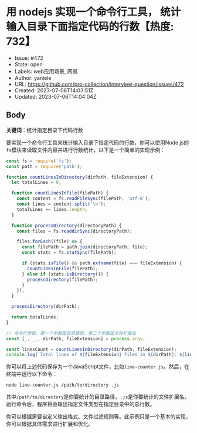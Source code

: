 # 用 nodejs 实现一个命令行工具， 统计输入目录下面指定代码的行数【热度: 732】

- Issue: #472
- State: open
- Labels: web应用场景, 网易
- Author: yanlele
- URL: https://github.com/pro-collection/interview-question/issues/472
- Created: 2023-07-06T14:03:51Z
- Updated: 2023-07-06T14:04:04Z

## Body

**关键词**：统计指定目录下代码行数

要实现一个命令行工具来统计输入目录下指定代码的行数，你可以使用Node.js的`fs`模块来读取文件内容并进行行数统计。以下是一个简单的实现示例：

```javascript
const fs = require('fs');
const path = require('path');

function countLinesInDirectory(dirPath, fileExtension) {
  let totalLines = 0;

  function countLinesInFile(filePath) {
    const content = fs.readFileSync(filePath, 'utf-8');
    const lines = content.split('\n');
    totalLines += lines.length;
  }

  function processDirectory(directoryPath) {
    const files = fs.readdirSync(directoryPath);

    files.forEach((file) => {
      const filePath = path.join(directoryPath, file);
      const stats = fs.statSync(filePath);

      if (stats.isFile() && path.extname(file) === fileExtension) {
        countLinesInFile(filePath);
      } else if (stats.isDirectory()) {
        processDirectory(filePath);
      }
    });
  }

  processDirectory(dirPath);

  return totalLines;
}

// 命令行参数，第一个参数是目录路径，第二个参数是文件扩展名
const [_, __, dirPath, fileExtension] = process.argv;

const linesCount = countLinesInDirectory(dirPath, fileExtension);
console.log(`Total lines of ${fileExtension} files in ${dirPath}: ${linesCount}`);
```

你可以将上述代码保存为一个JavaScript文件，比如`line-counter.js`。然后，在终端中运行以下命令：

```
node line-counter.js /path/to/directory .js
```

其中`/path/to/directory`是你要统计的目录路径，`.js`是你要统计的文件扩展名。运行命令后，程序将会输出指定文件类型在指定目录中的总行数。

你可以根据需要自定义输出格式、文件过滤规则等。此示例只是一个基本的实现，你可以根据具体需求进行扩展和优化。

